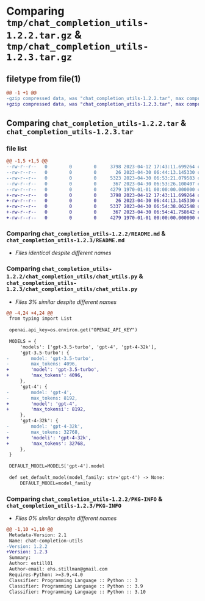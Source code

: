 # Comparing `tmp/chat_completion_utils-1.2.2.tar.gz` & `tmp/chat_completion_utils-1.2.3.tar.gz`

## filetype from file(1)

```diff
@@ -1 +1 @@
-gzip compressed data, was "chat_completion_utils-1.2.2.tar", max compression
+gzip compressed data, was "chat_completion_utils-1.2.3.tar", max compression
```

## Comparing `chat_completion_utils-1.2.2.tar` & `chat_completion_utils-1.2.3.tar`

### file list

```diff
@@ -1,5 +1,5 @@
--rw-r--r--   0        0        0     3798 2023-04-12 17:43:11.699264 chat_completion_utils-1.2.2/README.md
--rw-r--r--   0        0        0       26 2023-04-30 06:44:13.145330 chat_completion_utils-1.2.2/chat_completion_utils/__init__.py
--rw-r--r--   0        0        0     5323 2023-04-30 06:53:21.079583 chat_completion_utils-1.2.2/chat_completion_utils/chat_utils.py
--rw-r--r--   0        0        0      367 2023-04-30 06:53:26.100407 chat_completion_utils-1.2.2/pyproject.toml
--rw-r--r--   0        0        0     4279 1970-01-01 00:00:00.000000 chat_completion_utils-1.2.2/PKG-INFO
+-rw-r--r--   0        0        0     3798 2023-04-12 17:43:11.699264 chat_completion_utils-1.2.3/README.md
+-rw-r--r--   0        0        0       26 2023-04-30 06:44:13.145330 chat_completion_utils-1.2.3/chat_completion_utils/__init__.py
+-rw-r--r--   0        0        0     5337 2023-04-30 06:54:38.062548 chat_completion_utils-1.2.3/chat_completion_utils/chat_utils.py
+-rw-r--r--   0        0        0      367 2023-04-30 06:54:41.758642 chat_completion_utils-1.2.3/pyproject.toml
+-rw-r--r--   0        0        0     4279 1970-01-01 00:00:00.000000 chat_completion_utils-1.2.3/PKG-INFO
```

### Comparing `chat_completion_utils-1.2.2/README.md` & `chat_completion_utils-1.2.3/README.md`

 * *Files identical despite different names*

### Comparing `chat_completion_utils-1.2.2/chat_completion_utils/chat_utils.py` & `chat_completion_utils-1.2.3/chat_completion_utils/chat_utils.py`

 * *Files 3% similar despite different names*

```diff
@@ -4,24 +4,24 @@
 from typing import List
 
 openai.api_key=os.environ.get("OPENAI_API_KEY")
 
 MODELS = {
     'models': ['gpt-3.5-turbo', 'gpt-4', 'gpt-4-32k'],
     'gpt-3.5-turbo': {
-        model: 'gpt-3.5-turbo',
-        max_tokens: 4096,
+        'model': 'gpt-3.5-turbo',
+        'max_tokens': 4096,
     },
     'gpt-4': { 
-        model: 'gpt-4',
-        max_tokens: 8192,
+        'model': 'gpt-4',
+        'max_tokensi': 8192,
     },
     'gpt-4-32k': {
-        model: 'gpt-4-32k',
-        max_tokens: 32768,
+        'modeli': 'gpt-4-32k',
+        'max_tokens': 32768,
     },
 }
 
 DEFAULT_MODEL=MODELS['gpt-4'].model
 
 def set_default_model(model_family: str='gpt-4') -> None:
     DEFAULT_MODEL=model_family
```

### Comparing `chat_completion_utils-1.2.2/PKG-INFO` & `chat_completion_utils-1.2.3/PKG-INFO`

 * *Files 0% similar despite different names*

```diff
@@ -1,10 +1,10 @@
 Metadata-Version: 2.1
 Name: chat-completion-utils
-Version: 1.2.2
+Version: 1.2.3
 Summary: 
 Author: estill01
 Author-email: ehs.stillman@gmail.com
 Requires-Python: >=3.9,<4.0
 Classifier: Programming Language :: Python :: 3
 Classifier: Programming Language :: Python :: 3.9
 Classifier: Programming Language :: Python :: 3.10
```

